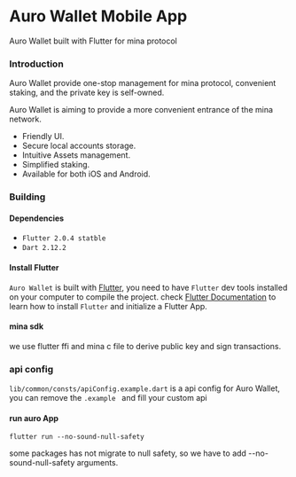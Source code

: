 # Auro Wallet Mobile App

Auro Wallet built with Flutter for mina protocol



### Introduction

Auro Wallet provide one-stop management for mina protocol, convenient staking, and the private key is self-owned.


Auro Wallet is aiming to provide a more convenient entrance of the mina network.

- Friendly UI.
- Secure local accounts storage.
- Intuitive Assets management.
- Simplified staking.
- Available for both iOS and Android.

### Building

#### Dependencies

- `Flutter 2.0.4 statble`
- `Dart 2.12.2`

#### Install Flutter 
`Auro Wallet` is built with [Flutter](https://flutter.dev/), you need to have `Flutter` dev tools
installed on your computer to compile the project. check [Flutter Documentation](https://flutter.dev/docs)
 to learn how to install `Flutter` and initialize a Flutter App.

#### mina sdk
we use flutter ffi and mina c file to derive public key and sign transactions.

### api config 
```lib/common/consts/apiConfig.example.dart``` is a api config for Auro Wallet, you can remove the ```.example ```
and fill your custom api

#### run auro App
```
flutter run --no-sound-null-safety
```
some packages has not migrate to null safety, so we have to add --no-sound-null-safety arguments.
